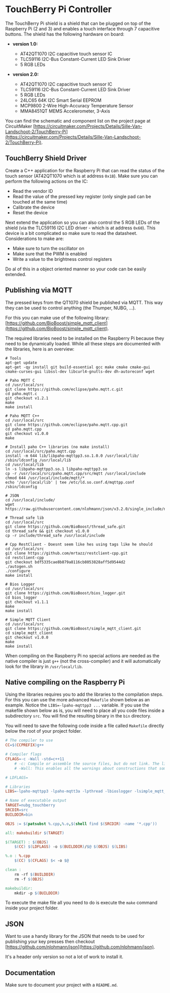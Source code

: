 # TouchBerry Pi Controller

The TouchBerry Pi shield is a shield that can be plugged on top of the Raspberry Pi (2 and 3) and enables a touch interface through 7 capacitive buttons. The shield has the following hardware on board:

* **version 1.0:**
  * AT42QT1070 I2C capacitive touch sensor IC
  * TLC59116 I2C-Bus Constant-Current LED Sink Driver
  * 5 RGB LEDs

* **version 2.0:**
  * AT42QT1070 I2C capacitive touch sensor IC
  * TLC59116 I2C-Bus Constant-Current LED Sink Driver
  * 5 RGB LEDs
  * 24LC65 64K I2C Smart Serial EEPROM
  * MCP9800 2-Wire High-Accuracy Temperature Sensor
  * MMA8451QT MEMS Accelerometer, 3-Axis

You can find the schematic and component list on the project page at CircuitMaker [https://circuitmaker.com/Projects/Details/Sille-Van-Landschoot-2/TouchBerry-Pi](https://circuitmaker.com/Projects/Details/Sille-Van-Landschoot-2/TouchBerry-Pi).

## TouchBerry Shield Driver

Create a C++ application for the Raspberry Pi that can read the status of the touch sensor (AT42QT1070 which is at address `0x1B`). Make sure you can perform the following actions on the IC:

* Read the vendor ID
* Read the value of the pressed key register (only single pad can be touched at the same time)
* Calibrate the device
* Reset the device

Next extend the application so you can also control the 5 RGB LEDs of the shield (via the TLC59116 I2C LED driver - which is at address `0x60`). This device is a bit complicated so make sure to read the datasheet. Considerations to make are:

* Make sure to turn the oscillator on
* Make sure that the PWM is enabled
* Write a value to the brightness control registers

Do al of this in a object oriented manner so your code can be easily extended.

<!-- Solution for the teacher to this can be found @ [https://github.com/BioBoost/touch_berry_shield_cpp](https://github.com/BioBoost/touch_berry_shield_cpp) -->

## Publishing via MQTT

The pressed keys from the QT1070 shield be published via MQTT. This way they can be used to control anything (the Thumper, NUBG, ...).

For this you can make use of the following library: [https://github.com/BioBoost/simple_mqtt_client](https://github.com/BioBoost/simple_mqtt_client).

The required libraries need to be installed on the Raspberry Pi because they need to be dynamically loaded. While all these steps are documented with the libraries, here is an overview:

```shell
# Tools
apt-get update
apt-get -qy install git build-essential gcc make cmake cmake-gui cmake-curses-gui libssl-dev libcurl4-gnutls-dev dh-autoreconf wget

# Paho MQTT C
cd /usr/local/src
git clone https://github.com/eclipse/paho.mqtt.c.git
cd paho.mqtt.c
git checkout v1.2.1
make
make install

# Paho MQTT C++
cd /usr/local/src
git clone https://github.com/eclipse/paho.mqtt.cpp.git
cd paho.mqtt.cpp
git checkout v1.0.0
make

# Install paho C++ libraries (no make install)
cd /usr/local/src/paho.mqtt.cpp
install -m 644 lib/libpaho-mqttpp3.so.1.0.0 /usr/local/lib/
/sbin/ldconfig /usr/local/lib
cd /usr/local/lib
ln -s libpaho-mqttpp3.so.1 libpaho-mqttpp3.so
cp -r /usr/local/src/paho.mqtt.cpp/src/mqtt /usr/local/include
chmod 644 /usr/local/include/mqtt/*
echo '/usr/local/lib' | tee /etc/ld.so.conf.d/mqttpp.conf
/sbin/ldconfig

# JSON
cd /usr/local/include/
wget https://raw.githubusercontent.com/nlohmann/json/v3.2.0/single_include/nlohmann/json.hpp

# Thread safe lib
cd /usr/local/src
git clone https://github.com/BioBoost/thread_safe.git
cd thread_safe && git checkout v1.0.0
cp -r include/thread_safe /usr/local/include

# Cpp RestClient - Doesnt seem like hes using tags like he should
cd /usr/local/src
git clone https://github.com/mrtazz/restclient-cpp.git
cd restclient-cpp
git checkout bdf5335cae8b879a8116cb8053828aff5d9544d2
./autogen.sh
./configure
make install

# Bios Logger
cd /usr/local/src
git clone https://github.com/BioBoost/bios_logger.git
cd bios_logger
git checkout v1.1.1
make
make install

# Simple MQTT Client
cd /usr/local/src
git clone https://github.com/BioBoost/simple_mqtt_client.git
cd simple_mqtt_client
git checkout v1.0.0
make
make install
```

When compiling on the Raspberry Pi no special actions are needed as the native compiler is just `g++` (not the cross-compiler) and it will automatically look for the library in `/usr/local/lib`.

## Native compiling on the Raspberry Pi

Using the libraries requires you to add the libraries to the compilation steps. For this you can use the more advanced `Makefile` shown below as an example. Notice the `LIBS=-lpaho-mqttpp3 ...` variable. If you use the makefile shown below as is, you will need to place all you code files inside a subdirectory `src`. You will find the resulting binary in the `bin` directory.

You will need to save the following code inside a file called `Makefile` directly below the root of your project folder.

```Makefile
# The compiler to use
CC=$(CCPREFIX)g++

# Compiler flags
CFLAGS=-c -Wall -std=c++11
    # -c: Compile or assemble the source files, but do not link. The linking stage simply is not done. The ultimate output is in the form of an object file for each source file.
    # -Wall: This enables all the warnings about constructions that some users consider questionable, and that are easy to avoid (or modify to prevent the warning), even in conjunction with macros.

# LDFLAGS=

# Libraries
LIBS=-lpaho-mqttpp3 -lpaho-mqtt3a -lpthread -lbioslogger -lsimple_mqtt_client

# Name of executable output
TARGET=nubg_touchberry
SRCDIR=src
BUILDDIR=bin

OBJS := $(patsubst %.cpp,%.o,$(shell find $(SRCDIR) -name '*.cpp'))

all: makebuildir $(TARGET)

$(TARGET) : $(OBJS)
	$(CC) $(LDFLAGS) -o $(BUILDDIR)/$@ $(OBJS) $(LIBS)

%.o : %.cpp
	$(CC) $(CFLAGS) $< -o $@

clean :
	rm -rf $(BUILDDIR)
	rm -f $(OBJS)

makebuildir:
	mkdir -p $(BUILDDIR)
```

To execute the make file all you need to do is execute the `make` command inside your project folder.

## JSON

Want to use a handy library for the JSON that needs to be used for publishing your key presses then checkout [https://github.com/nlohmann/json](https://github.com/nlohmann/json).

It's a header only version so not a lot of work to install it.

## Documentation

Make sure to document your project with a `README.md`.